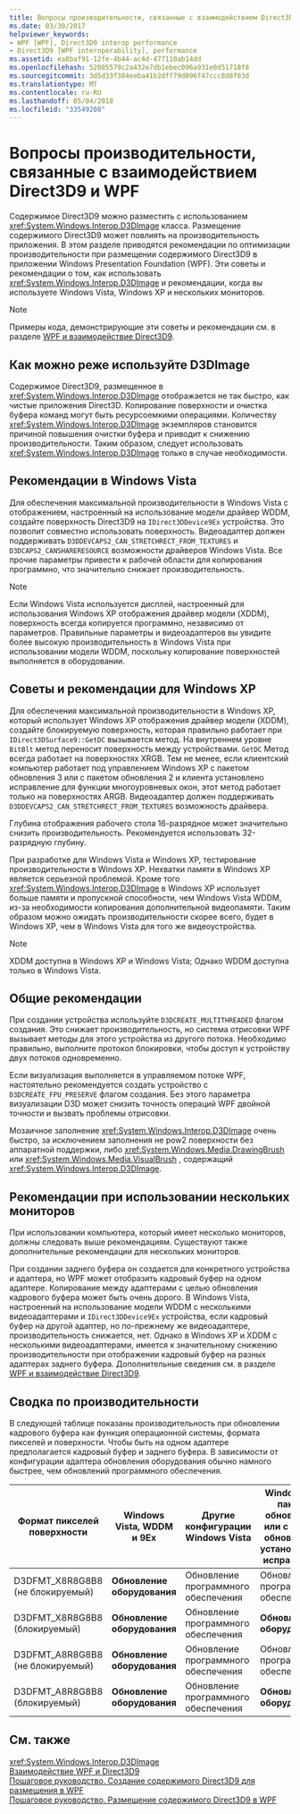 ```yaml
---
title: Вопросы производительности, связанные с взаимодействием Direct3D9 и WPF
ms.date: 03/30/2017
helpviewer_keywords:
- WPF [WPF], Direct3D9 interop performance
- Direct3D9 [WPF interoperability], performance
ms.assetid: ea8baf91-12fe-4b44-ac4d-477110ab14dd
ms.openlocfilehash: 52085579c2a432e7db1ebec096a931e0d51718f8
ms.sourcegitcommit: 3d5d33f384eeba41b2dff79d096f47ccc8d8f03d
ms.translationtype: MT
ms.contentlocale: ru-RU
ms.lasthandoff: 05/04/2018
ms.locfileid: "33549208"
---
```

# <a name="performance-considerations-for-direct3d9-and-wpf-interoperability"></a>Вопросы производительности, связанные с взаимодействием Direct3D9 и WPF
Содержимое Direct3D9 можно разместить с использованием <xref:System.Windows.Interop.D3DImage> класса. Размещение содержимого Direct3D9 может повлиять на производительность приложения. В этом разделе приводятся рекомендации по оптимизации производительности при размещении содержимого Direct3D9 в приложении Windows Presentation Foundation (WPF). Эти советы и рекомендации о том, как использовать <xref:System.Windows.Interop.D3DImage> и рекомендации, когда вы используете Windows Vista, Windows XP и нескольких мониторов.  
  
> [!NOTE]
>  Примеры кода, демонстрирующие эти советы и рекомендации см. в разделе [WPF и взаимодействие Direct3D9](../../../../docs/framework/wpf/advanced/wpf-and-direct3d9-interoperation.md).  
  
## <a name="use-d3dimage-sparingly"></a>Как можно реже используйте D3DImage  
 Содержимое Direct3D9, размещенное в <xref:System.Windows.Interop.D3DImage> отображается не так быстро, как чистые приложения Direct3D. Копирование поверхности и очистка буфера команд могут быть ресурсоемкими операциями. Количеству <xref:System.Windows.Interop.D3DImage> экземпляров становится причиной повышения очистки буфера и приводит к снижению производительности. Таким образом, следует использовать <xref:System.Windows.Interop.D3DImage> только в случае необходимости.  
  
## <a name="best-practices-on-windows-vista"></a>Рекомендации в Windows Vista  
 Для обеспечения максимальной производительности в Windows Vista с отображением, настроенный на использование модели драйвер WDDM, создайте поверхность Direct3D9 на `IDirect3DDevice9Ex` устройства. Это позволит совместно использовать поверхность. Видеоадаптер должен поддерживать `D3DDEVCAPS2_CAN_STRETCHRECT_FROM_TEXTURES` и `D3DCAPS2_CANSHARERESOURCE` возможности драйверов Windows Vista. Все прочие параметры привести к рабочей области для копирования программно, что значительно снижает производительность.  
  
> [!NOTE]
>  Если Windows Vista используется дисплей, настроенный для использования Windows XP отображения драйвер модели (XDDM), поверхность всегда копируется программно, независимо от параметров. Правильные параметры и видеоадаптеров вы увидите более высокую производительность в Windows Vista при использовании модели WDDM, поскольку копирование поверхностей выполняется в оборудовании.  
  
## <a name="best-practices-on-windows-xp"></a>Советы и рекомендации для Windows XP  
 Для обеспечения максимальной производительности в Windows XP, который использует Windows XP отображения драйвер модели (XDDM), создайте блокируемую поверхность, которая правильно работает при `IDirect3DSurface9::GetDC` вызывается метод. На внутреннем уровне `BitBlt` метод переносит поверхность между устройствами. `GetDC` Метод всегда работает на поверхностях XRGB. Тем не менее, если клиентский компьютер работает под управлением Windows XP с пакетом обновления 3 или с пакетом обновления 2 и клиента установлено исправление для функции многоуровневых окон, этот метод работает только на поверхностях ARGB. Видеоадаптер должен поддерживать `D3DDEVCAPS2_CAN_STRETCHRECT_FROM_TEXTURES` возможность драйвера.  
  
 Глубина отображения рабочего стола 16-разрядное может значительно снизить производительность. Рекомендуется использовать 32-разрядную глубину.  
  
 При разработке для Windows Vista и Windows XP, тестирование производительности в Windows XP. Нехватки памяти в Windows XP является серьезной проблемой. Кроме того <xref:System.Windows.Interop.D3DImage> в Windows XP использует больше памяти и пропускной способности, чем Windows Vista WDDM, из-за необходимости копирования дополнительной видеопамяти. Таким образом можно ожидать производительности скорее всего, будет в Windows XP, чем в Windows Vista для того же видеоустройства.  
  
> [!NOTE]
>  XDDM доступна в Windows XP и Windows Vista; Однако WDDM доступна только в Windows Vista.  
  
## <a name="general-best-practices"></a>Общие рекомендации  
 При создании устройства используйте `D3DCREATE_MULTITHREADED` флагом создания. Это снижает производительность, но система отрисовки WPF вызывает методы для этого устройства из другого потока. Необходимо правильно, выполните протокол блокировки, чтобы доступ к устройству двух потоков одновременно.  
  
 Если визуализация выполняется в управляемом потоке WPF, настоятельно рекомендуется создать устройство с `D3DCREATE_FPU_PRESERVE` флагом создания. Без этого параметра визуализации D3D может снизить точность операций WPF двойной точности и вызвать проблемы отрисовки.  
  
 Мозаичное заполнение <xref:System.Windows.Interop.D3DImage> очень быстро, за исключением заполнения не pow2 поверхности без аппаратной поддержки, либо <xref:System.Windows.Media.DrawingBrush> или <xref:System.Windows.Media.VisualBrush> , содержащий <xref:System.Windows.Interop.D3DImage>.  
  
## <a name="best-practices-for-multi-monitor-displays"></a>Рекомендации при использовании нескольких мониторов  
 При использовании компьютера, который имеет несколько мониторов, должны следовать выше рекомендациям. Существуют также дополнительные рекомендации для нескольких мониторов.  
  
 При создании заднего буфера он создается для конкретного устройства и адаптера, но WPF может отобразить кадровый буфер на одном адаптере. Копирование между адаптерами с целью обновления кадрового буфера может быть очень дорого. В Windows Vista, настроенный на использование модели WDDM с несколькими видеоадаптерами и `IDirect3DDevice9Ex` устройства, если кадровый буфер на другой адаптер, но по-прежнему же видеоадаптере, производительность снижается, нет. Однако в Windows XP и XDDM с несколькими видеоадаптерами, имеется к значительному снижению производительности при отображении кадровый буфер на разных адаптерах заднего буфера. Дополнительные сведения см. в разделе [WPF и взаимодействие Direct3D9](../../../../docs/framework/wpf/advanced/wpf-and-direct3d9-interoperation.md).  
  
## <a name="performance-summary"></a>Сводка по производительности  
 В следующей таблице показаны производительность при обновлении кадрового буфера как функция операционной системы, формата пикселей и поверхности. Чтобы быть на одном адаптере предполагается кадровый буфер и заднего буфера. В зависимости от конфигурации адаптера обновления оборудования обычно намного быстрее, чем обновлений программного обеспечения.  
  
|Формат пикселей поверхности|Windows Vista, WDDM и 9Ex|Другие конфигурации Windows Vista|Windows XP с пакетом обновления 3 или с пакетом обновления 2, установленным исправлением|Windows XP с пакетом обновления 2 (SP2)|  
|--------------------------|---------------------------------|----------------------------------------|--------------------------------------|--------------------|  
|D3DFMT_X8R8G8B8 (не блокируемый)|**Обновление оборудования**|Обновление программного обеспечения|Обновление программного обеспечения|Обновление программного обеспечения|  
|D3DFMT_X8R8G8B8 (блокируемый)|**Обновление оборудования**|Обновление программного обеспечения|**Обновление оборудования**|**Обновление оборудования**|  
|D3DFMT_A8R8G8B8 (не блокируемый)|**Обновление оборудования**|Обновление программного обеспечения|Обновление программного обеспечения|Обновление программного обеспечения|  
|D3DFMT_A8R8G8B8 (блокируемый)|**Обновление оборудования**|Обновление программного обеспечения|**Обновление оборудования**|Обновление программного обеспечения|  
  
## <a name="see-also"></a>См. также  
 <xref:System.Windows.Interop.D3DImage>  
 [Взаимодействие WPF и Direct3D9](../../../../docs/framework/wpf/advanced/wpf-and-direct3d9-interoperation.md)  
 [Пошаговое руководство. Создание содержимого Direct3D9 для размещения в WPF](../../../../docs/framework/wpf/advanced/walkthrough-creating-direct3d9-content-for-hosting-in-wpf.md)  
 [Пошаговое руководство. Размещение содержимого Direct3D9 в WPF](../../../../docs/framework/wpf/advanced/walkthrough-hosting-direct3d9-content-in-wpf.md)

